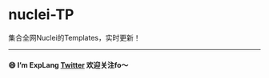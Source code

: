 # nuclei-TP
集合全网Nuclei的Templates，实时更新！

----

#### 😄 I’m ExpLang [**Twitter**](https://twitter.com/ExpLang_Cn) 欢迎关注fo～

